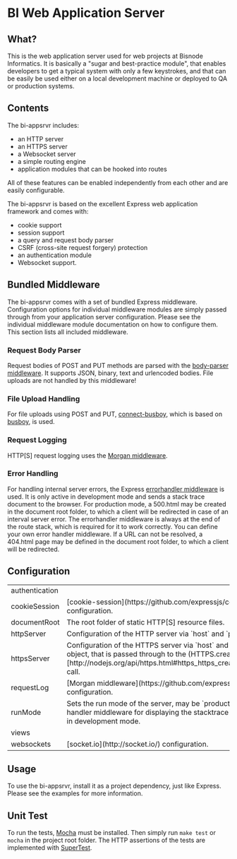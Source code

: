 # BI Web Application Server

## What? 

This is the web application server used for web projects at Bisnode Informatics. It is basically a "sugar and best-practice module", that enables developers to get a typical system with only a few keystrokes, and that can be easily be used either on a local development machine or deployed to QA or production systems.

## Contents 

The bi-appsrvr includes:

   * an HTTP server
   * an HTTPS server
   * a Websocket server
   * a simple routing engine
   * application modules that can be hooked into routes

All of these features can be enabled independently from each other and are easily configurable. 

The bi-appsrvr is based on the excellent Express web application framework and comes with:

   * cookie support
   * session support
   * a query and request body parser
   * CSRF (cross-site request forgery) protection
   * an authentication module
   * Websocket support. 

## Bundled Middleware

The bi-appsrvr comes with a set of bundled Express middleware. Configuration options for individual middleware modules are simply
passed through from your application server configuration. Please see the individual middleware module documentation on how to configure 
them. This section lists all included middleware. 

### Request Body Parser

Request bodies of POST and PUT methods are parsed with the [body-parser middleware](https://github.com/expressjs/body-parser). 
It supports JSON, binary, text and urlencoded bodies. File uploads are not handled by this middleware! 

### File Upload Handling

For file uploads using POST and PUT, [connect-busboy](https://github.com/mscdex/connect-busboy), which is based on [busboy](https://github.com/mscdex/busboy), is used.

### Request Logging

HTTP[S] request logging uses the [Morgan middleware](https://github.com/expressjs/morgan). 

### Error Handling

For handling internal server errors, the Express [errorhandler middleware](https://github.com/expressjs/errorhandler) is used. It is only active in development mode and sends a stack trace document to the browser. For production mode, a 500.html may be created in the document root folder, to which a client will be redirected in case of an interval server error. The errorhandler middleware is always at the end of the route stack, which is required for it to work correctly. You can define your own error handler middleware. If a URL can not be resolved, a 404.html page may be defined in the document root folder, to which a client will be redirected. 

## Configuration

<table>
   <tr>
      <td>authentication</td>
      <td></td>
   </tr>
   <tr>
      <td>cookieSession</td>
      <td>[cookie-session](https://github.com/expressjs/cookie-session) middleware configuration.</td>
   </tr>
   <tr>
      <td>documentRoot</td>
      <td>The root folder of static HTTP[S] resource files.</td>
   </tr>
   <tr>
      <td>httpServer</td>
      <td>Configuration of the HTTP server via `host` and `port` keys.</td>
   </tr>
   <tr>
      <td>httpsServer</td>
      <td>Configuration of the HTTPS server via `host` and `port` keys and an additional `ssl` object, that is passed through to the (HTTPS.createServer)[http://nodejs.org/api/https.html#https_https_createserver_options_requestlistener] call.</td>
   </tr>
   <tr>
      <td>requestLog</td>
      <td>[Morgan middleware](https://github.com/expressjs/morgan) middleware configuration.</td>
   </tr>
   <tr>
      <td>runMode</td>
      <td>Sets the run mode of the server, may be `production` or `development`. The error handler middleware for displaying the stacktrace is only used when the server runs in development mode.</td>
   </tr>
   <tr>
      <td>views</td>
      <td></td>
   </tr>
   <tr>
      <td>websockets</td>
      <td>[socket.io](http://socket.io/) configuration.</td>
   </tr>
</table>


## Usage

To use the bi-appsrvr, install it as a project dependency, just like Express. Please see the examples for more information. 


## Unit Test

To run the tests, [Mocha](http://visionmedia.github.io/mocha/) must be installed. Then simply run `make test` or `mocha` in the project root folder. The HTTP assertions of the tests are implemented with [SuperTest](https://github.com/visionmedia/supertest).

